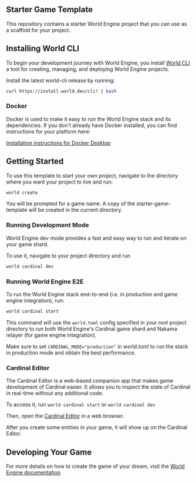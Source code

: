## Starter Game Template

This repository contains a starter World Engine project that you can use as a scaffold for your project.

## Installing World CLI

To begin your development journey with World Engine, you install 
[World CLI](https://github.com/Argus-Labs/world-cli) a tool for creating, managing, and deploying World 
Engine projects. 

Install the latest world-cli release by running:

```bash
curl https://install.world.dev/cli! | bash
```
### Docker

Docker is used to make it easy to run the World Engine stack and its dependencies. If you don't already have Docker 
installed, you can find instructions for your platform here:

[Installation instructions for Docker Desktop](https://docs.docker.com/compose/install/#scenario-one-install-docker-desktop)

## Getting Started

To use this template to start your own project, navigate to the directory where you want your project to live 
and run:

```bash
world create
```
You will be prompted for a game name. A copy of the starter-game-template will be created in the current directory.

### Running Development Mode

World Engine dev mode provides a fast and easy way to run and iterate on your game shard.

To use it, navigate to your project directory and run

```bash
world cardinal dev
```

### Running World Engine E2E 

To run the World Engine stack end-to-end (i.e. in production and game engine integration), run:

```bash
world cardinal start
```

This command will use the `world.toml` config specified in your root project directory to run both World Engine's 
Cardinal game shard and Nakama relayer (for game engine integration).

Make sure to set `CARDINAL_MODE="production"` in world.toml to run the stack in production mode and obtain the best 
performance.


### Cardinal Editor

The Cardinal Editor is a web-based companion app that makes game development of Cardinal easier. It allows you to inspect the state of Cardinal in real-time without any additional code.

To access it, run `world cardinal start` or `world cardinal dev`

Then, open the [Cardinal Editor](https://editor.world.dev) in a web browser.

After you create some entities in your game, it will show up on the Cardinal Editor.

## Developing Your Game

For more details on how to create the game of your dream, visit the [World Engine documentation](https://world.dev) 
